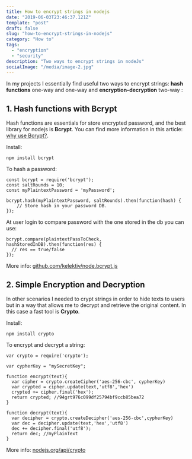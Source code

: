 ```yaml
---
title: How to encrypt strings in nodejs
date: "2019-06-03T23:46:37.121Z"
template: "post"
draft: false
slug: "how-to-encrypt-strings-in-nodejs"
category: "How to"
tags:
  - "encryption"
  - "security"
description: "Two ways to encrypt strings in nodeJs"
socialImage: "/media/image-2.jpg"
---
```


In my projects I essentially find useful two ways to encrypt strings: **hash functions** one-way and one-way and **encryption-decryption** two-way :

## 1. Hash functions with Bcrypt

Hash functions are essentials for store encrypted password, and the best library for nodejs is **Bcrypt**. You can find more information in this article: [why use Bcrypt?](https://codahale.com/how-to-safely-store-a-password/).

Install:

    npm install bcrypt

To hash a password:

    const bcrypt = require('bcrypt');
    const saltRounds = 10;
    const myPlaintextPassword = 'myPassword';
    
    bcrypt.hash(myPlaintextPassword, saltRounds).then(function(hash) {
    	// Store hash in your password DB.
    });

At user login to compare password with the one stored in the db you can use:

    bcrypt.compare(plaintextPassToCheck, hashStoredInDB).then(function(res) {
      // res == true/false
    });

More info: [github.com/kelektiv/node.bcrypt.js](https://github.com/kelektiv/node.bcrypt.js)

## 2. Simple Encryption and Decryption

In other scenarios I needed to crypt strings in order to hide texts  to users but in a way that allows me to decrypt and retrieve the original content. In this case a fast tool is **Crypto**.

Install:

    npm install crypto

To encrypt and decrypt a string:

    var crypto = require('crypto');
    
    var cypherKey = "mySecretKey";
    
    function encrypt(text){
      var cipher = crypto.createCipher('aes-256-cbc', cypherKey)
      var crypted = cipher.update(text,'utf8','hex')
      crypted += cipher.final('hex');
      return crypted; //94grt976c099df25794bf9ccb85bea72
    }
    
    function decrypt(text){
      var decipher = crypto.createDecipher('aes-256-cbc',cypherKey)
      var dec = decipher.update(text,'hex','utf8')
      dec += decipher.final('utf8');
      return dec; //myPlainText
    }

More info: [nodejs.org/api/crypto](https://nodejs.org/api/crypto.html)
